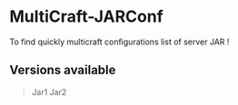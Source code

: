 # MultiCraft-JARConf
To find quickly multicraft configurations list of server JAR !

## Versions available
> Jar1
> Jar2
